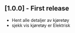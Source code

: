 ## [1.0.0] - First release

* Hent alle detaljer av kjøretøy   
* sjekk vis kjøretøy er Elektrisk  

